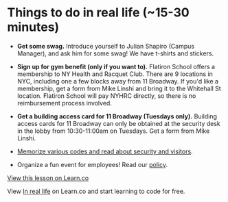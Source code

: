 # Things to do in real life (~15-30 minutes)

- **Get some swag.** Introduce yourself to Julian Shapiro (Campus Manager), and ask him for some swag! We have t-shirts and stickers.

- **Sign up for gym benefit (only if you want to).** Flatiron School offers a membership to NY Health and Racquet Club. There are 9 locations in NYC, including one a few blocks away from 11 Broadway. If you'd like a membership, get a form from Mike Linshi and bring it to the Whitehall St location. Flatiron School will pay NYHRC directly, so there is no reimbursement process involved.

- **Get a building access card for 11 Broadway (Tuesdays only).** Building access cards for 11 Broadway can only be obtained at the security desk in the lobby from 10:30-11:00am on Tuesdays. Get a form from Mike Linshi.

- [Memorize various codes and read about security and visitors](https://flatiron.atlassian.net/wiki/display/OP/Security+and+Visitors).

- Organize a fun event for employees! Read our [policy](https://flatiron.atlassian.net/wiki/display/ER/Expense+Reimbursement+for+Company+Related+Spending+and+Purchasing+Policy).

<a href='https://learn.co/lessons/staff-onboarding-tasks-irl' data-visibility='hidden'>View this lesson on Learn.co</a>

<p class='util--hide'>View <a href='https://learn.co/lessons/staff-onboarding-tasks-irl'>In real life</a> on Learn.co and start learning to code for free.</p>
